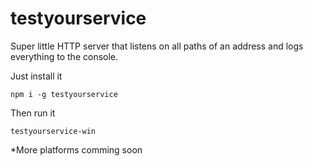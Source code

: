 # testyourservice
Super little HTTP server that listens on all paths of an address and logs everything to the console.

Just install it

`npm i -g testyourservice`

Then run it

`testyourservice-win`



*More platforms comming soon